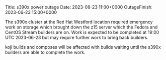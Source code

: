 Title: s390x power outage
Date: 2023-06-23 11:00+0000
OutageFinish: 2023-06-23 15:00+0000

The s390x cluster at the Red Hat Westford location required emergency
work on storage which brought down the z15 server which the Fedora and
CentOS Stream builders are on. Work is expected to be completed at 19:00
UTC 2023-06-23 but may require further work to bring back builders.

koji builds and composes will be affected with builds waiting until the
s390x builders are able to complete the work.
